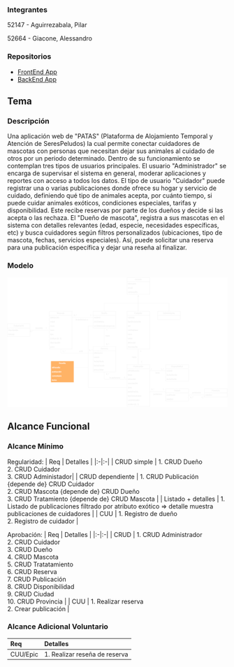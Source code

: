 ### Integrantes

52147 - Aguirrezabala, Pilar

52664 - Giacone, Alessandro

### Repositorios

* [FrontEnd App](https://github.com/AleGiacone/FrontEnd)
* [BackEnd App](https://github.com/AleGiacone/BackEnd)

## Tema
### Descripción
Una aplicación web de "PATAS" (Plataforma de Alojamiento Temporal y Atención de SeresPeludos) la cual permite conectar cuidadores de mascotas con personas que necesitan dejar sus animales al cuidado de otros por un periodo determinado. Dentro de su funcionamiento se contemplan tres tipos de usuarios principales. El usuario "Administrador" se encarga de supervisar el sistema en general, moderar aplicaciones y reportes con acceso a todos los datos. El tipo de usuario "Cuidador" puede registrar una o varias publicaciones donde ofrece su hogar y servicio de cuidado, definiendo qué tipo de animales acepta, por cuánto tiempo, si puede cuidar animales exóticos, condiciones especiales, tarifas y disponibilidad. Este recibe reservas por parte de los dueños y decide si las acepta o las rechaza. El "Dueño de mascota", registra a sus mascotas en el sistema con detalles relevantes (edad, especie, necesidades específicas, etc) y busca cuidadores según filtros personalizados (ubicaciones, tipo de mascota, fechas, servicios especiales). Así, puede solicitar una reserva para una publicación específica y dejar una reseña al finalizar.

### Modelo
![PrimeroModelo](Petsbnb.png)


## Alcance Funcional
### Alcance Mínimo
Regularidad:
| Req  | Detalles |
|:-|:-|
| CRUD simple   | 1. CRUD Dueño <br> 2. CRUD Cuidador <br> 3. CRUD Administador|
| CRUD dependiente      | 1. CRUD Publicación {depende de} CRUD Cuidador <br> 2. CRUD Mascota {depende de} CRUD Dueño <br> 3. CRUD Tratamiento {depende de} CRUD Mascota  |
| Listado + detalles  | 1. Listado de publicaciones filtrado por atributo exótico => detalle muestra publicaciones de cuidadores |
| CUU | 1. Registro de dueño <br> 2. Registro de cuidador |

Aprobación:
| Req  | Detalles |
|:-|:-|
| CRUD | 1. CRUD Administrador <br> 2. CRUD Cuidador <br> 3. CRUD Dueño <br> 4. CRUD Mascota <br> 5. CRUD Tratatamiento <br> 6. CRUD Reserva <br> 7. CRUD Publicación <br> 8. CRUD Disponibilidad <br> 9. CRUD Ciudad <br> 10. CRUD Provincia |
| CUU | 1. Realizar reserva <br> 2. Crear publicación  |

### Alcance Adicional Voluntario
| Req  | Detalles |
|:-|:-|
| CUU/Epic| 1. Realizar reseña de reserva|
